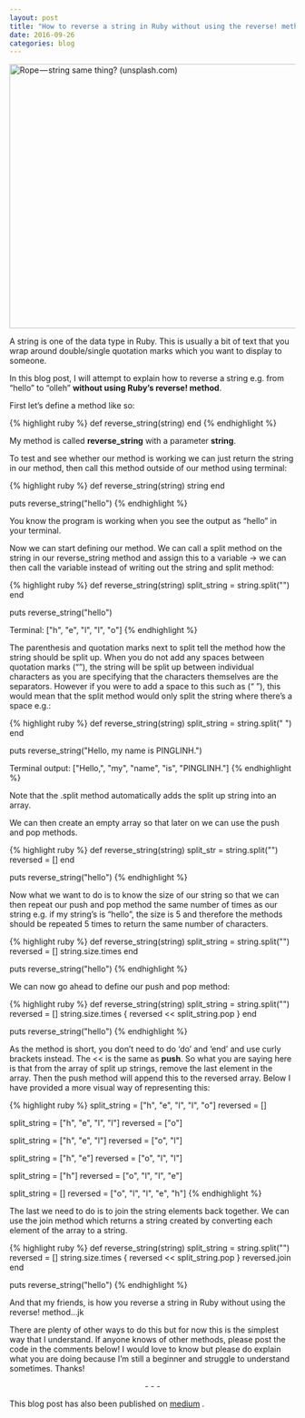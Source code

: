 ```yaml
---
layout: post
title: "How to reverse a string in Ruby without using the reverse! method"
date: 2016-09-26
categories: blog
---
```


<img src="https://cdn-images-1.medium.com/max/800/1*0jIqGNvljubRfmmRjHPdng.jpeg" alt="Rope — string same thing? (unsplash.com)" height="465px" width="700px" class="img-responsive">

A string is one of the data type in Ruby. This is usually a bit of text that you wrap around double/single quotation marks which you want to display to someone.

In this blog post, I will attempt to explain how to reverse a string e.g. from “hello” to “olleh” **without using Ruby’s reverse! method**.

First let’s define a method like so:

{% highlight ruby %}
def reverse_string(string)
end
{% endhighlight %}

My method is called **reverse_string** with a parameter **string**.

To test and see whether our method is working we can just return the string in our method, then call this method outside of our method using terminal:

{% highlight ruby %}
def reverse_string(string)
  string
end

puts reverse_string("hello")
{% endhighlight %}

You know the program is working when you see the output as “hello” in your terminal.

Now we can start defining our method. We can call a split method on the string in our reverse_string method and assign this to a variable → we can then call the variable instead of writing out the string and split method:

{% highlight ruby %}
def reverse_string(string)
  split_string = string.split("")
end

puts reverse_string("hello")

Terminal:
["h", "e", "l", "l", "o"]
{% endhighlight %}

The parenthesis and quotation marks next to split tell the method how the string should be split up. When you do not add any spaces between quotation marks (“”), the string will be split up between individual characters as you are specifying that the characters themselves are the separators. However if you were to add a space to this such as (“ ”), this would mean that the split method would only split the string where there’s a space e.g.:

{% highlight ruby %}
def reverse_string(string)
  split_string = string.split(" ")
end

puts reverse_string("Hello, my name is PINGLINH.")

Terminal output:
["Hello,", "my", "name", "is", "PINGLINH."]
{% endhighlight %}

Note that the .split method automatically adds the split up string into an array.

We can then create an empty array so that later on we can use the push and pop methods.

{% highlight ruby %}
def reverse_string(string)
  split_str = string.split("")
  reversed = []
end

puts reverse_string("hello")
{% endhighlight %}

Now what we want to do is to know the size of our string so that we can then repeat our push and pop method the same number of times as our string e.g. if my string’s is “hello”, the size is 5 and therefore the methods should be repeated 5 times to return the same number of characters.

{% highlight ruby %}
def reverse_string(string)
  split_string = string.split("")
  reversed = []
  string.size.times
end

puts reverse_string("hello")
{% endhighlight %}

We can now go ahead to define our push and pop method:

{% highlight ruby %}
def reverse_string(string)
  split_string = string.split("")
  reversed = []
  string.size.times { reversed << split_string.pop }
end

puts reverse_string("hello")
{% endhighlight %}

As the method is short, you don’t need to do ‘do’ and ‘end’ and use curly brackets instead. The << is the same as **push**. So what you are saying here is that from the array of split up strings, remove the last element in the array. Then the push method will append this to the reversed array. Below I have provided a more visual way of representing this:

{% highlight ruby %}
split_string = ["h", "e", "l", "l", "o"]
reversed = []

split_string = ["h", "e", "l", "l"]
reversed = ["o"]

split_string = ["h", "e", "l"]
reversed = ["o", "l"]

split_string = ["h", "e"]
reversed = ["o", "l", "l"]

split_string = ["h"]
reversed = ["o", "l", "l", "e"]

split_string = []
reversed = ["o", "l", "l", "e", "h"]
{% endhighlight %}

The last we need to do is to join the string elements back together. We can use the join method which returns a string created by converting each element of the array to a string.

{% highlight ruby %}
def reverse_string(string)
  split_string = string.split("")
  reversed = []
  string.size.times { reversed << split_string.pop }
  reversed.join
end

puts reverse_string("hello")
{% endhighlight %}

And that my friends, is how you reverse a string in Ruby without using the reverse! method…jk

There are plenty of other ways to do this but for now this is the simplest way that I understand. If anyone knows of other methods, please post the code in the comments below! I would love to know but please do explain what you are doing because I’m still a beginner and struggle to understand sometimes. Thanks!

<p style="text-align: center">- - -</p>

This blog post has also been published on [medium](https://medium.com/@pinglinh/latest) .
